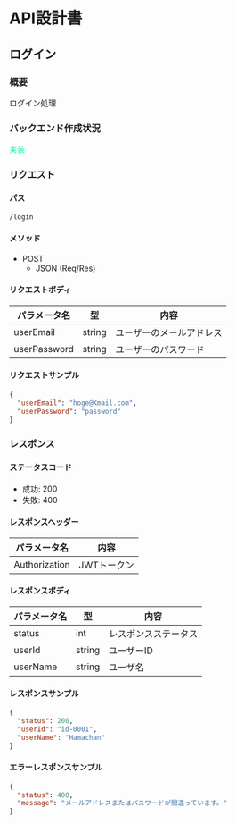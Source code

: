 # API設計書


<!----
未実装：#b22222
実装中：#87cefa
実装：#00fa9a
--->


## ログイン


### 概要

ログイン処理

### バックエンド作成状況
<font color="#00fa9a">実装</font>

### リクエスト

#### パス

`/login`

#### メソッド
- POST
  - JSON (Req/Res)

#### リクエストボディ

| パラメータ名       | 型      | 内容           |
|--------------|--------|--------------|
| userEmail       | string | ユーザーのメールアドレス |
| userPassword | string | ユーザーのパスワード   |



#### リクエストサンプル

```JSON
{
  "userEmail": "hoge@Kmail.com",
  "userPassword": "password"
}
```

### レスポンス

#### ステータスコード

- 成功: 200
- 失敗: 400


#### レスポンスヘッダー

| パラメータ名       | 内容      |
|--------------|---------|
| Authorization       | JWTトークン |


#### レスポンスボディ

| パラメータ名       | 型      | 内容         |
|--------------|--------|------------|
| status       | int    | レスポンスステータス |
| userId | string | ユーザーID     |
| userName     | string | ユーザ名       |

#### レスポンスサンプル

```JSON
{
  "status": 200,
  "userId": "id-0001",
  "userName": "Hamachan"
}
```

#### エラーレスポンスサンプル
```JSON
{
  "status": 400, 
  "message": "メールアドレスまたはパスワードが間違っています。"
}
```





